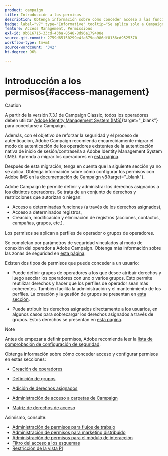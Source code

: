 ```yaml
---
product: campaign
title: Introducción a los permisos
description: Obtenga información sobre cómo conceder acceso a las funciones de Campaign
badge: label="v7" type="Informative" tooltip="Se aplica solo a Campaign Classic v7"
feature: Access Management, Permissions
exl-id: 9b616715-33cd-43ba-8548-8d96a179408e
source-git-commit: 2759d65150299e4fa679ea986df8136cd9525370
workflow-type: tm+mt
source-wordcount: '342'
ht-degree: 96%

---
```


# Introducción a los permisos{#access-management}


>[!CAUTION]
>
>A partir de la versión 7.3.1 de Campaign Classic, todos los operadores deben utilizar [Adobe Identity Management System (IMS)](https://helpx.adobe.com/es/enterprise/using/identity.html){target="_blank"} para conectarse a Campaign.
>
>Además, con el objetivo de reforzar la seguridad y el proceso de autenticación, Adobe Campaign recomienda encarecidamente migrar el modo de autenticación de los operadores existentes de la autenticación nativa de inicio de sesión/contraseña a Adobe Identity Management System (IMS). Aprenda a migrar los operadores en [esta página](../../technotes/using/migrate-users-to-ims.md).
> 
>Después de esta migración, tenga en cuenta que la siguiente sección ya no se aplica.  Obtenga información sobre cómo configurar los permisos con Adobe IMS en la [documentación de Campaign v8](https://experienceleague.adobe.com/docs/campaign/campaign-v8/admin/permissions/gs-permissions.html?lang=es){target="_blank"}.


Adobe Campaign le permite definir y administrar los derechos asignados a los distintos operadores. Se trata de un conjunto de derechos y restricciones que autorizan o niegan:

* Acceso a determinadas funciones (a través de los derechos asignados),
* Acceso a determinados registros,
* Creación, modificación y eliminación de registros (acciones, contactos, campañas, grupos, etc.).

Los permisos se aplican a perfiles de operador o grupos de operadores.

Se completan por parámetros de seguridad vinculados al modo de conexión del operador a Adobe Campaign. Obtenga más información sobre las zonas de seguridad en [esta página](../../installation/using/security-zones.md).

Existen dos tipos de permisos que puede conceder a un usuario:

* Puede definir grupos de operadores a los que desee atribuir derechos y luego asociar los operadores con uno o varios grupos. Esto permite reutilizar derechos y hacer que los perfiles de operador sean más coherentes. También facilita la administración y el mantenimiento de los perfiles. La creación y la gestión de grupos se presentan en [esta sección](access-management-groups.md).

* Puede atribuir los derechos asignados directamente a los usuarios, en algunos casos para sobrecargar los derechos asignados a través de grupos. Estos derechos se presentan en [esta página](access-management-named-rights.md).

>[!NOTE]
>
>Antes de empezar a definir permisos, Adobe recomienda leer la [lista de comprobación de configuración de seguridad](https://helpx.adobe.com/es/campaign/kb/acc-security.html).

Obtenga información sobre cómo conceder acceso y configurar permisos en estas secciones:

* [Creación de operadores](access-management-operators.md)

* [Definición de grupos](access-management-groups.md)

* [Adición de derechos asignados](access-management-named-rights.md)

* [Administración de acceso a carpetas de Campaign](access-management-folders.md)

* [Matriz de derechos de acceso](access-management-named-rights.md#access-rights-matrix)


Asimismo, consulte:

* [Administración de permisos para flujos de trabajo](../../workflow/using/managing-rights.md)
* [Administración de permisos para marketing distribuido](../../distributed/using/about-distributed-marketing.md#operators-and-entities)
* [Administración de permisos para el módulo de interacción](../../interaction/using/operator-profiles.md)
* [Filtro del acceso a los esquemas](../../configuration/using/filtering-schemas.md)
* [Restricción de la vista PI](../../configuration/using/restricting-pii-view.md)
